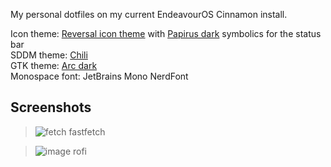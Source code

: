 My personal dotfiles on my current EndeavourOS Cinnamon install.

Icon theme: [Reversal icon theme](https://www.opendesktop.org/s/Gnome/p/1340791/) with [Papirus dark](https://www.opendesktop.org/p/1166289) symbolics for the status bar <br>
SDDM theme: [Chili](https://www.opendesktop.org/p/1240784) <br>
GTK theme: [Arc dark](https://github.com/jnsh/arc-theme) <br>
Monospace font: JetBrains Mono NerdFont

## Screenshots
> ![fetch](https://github.com/user-attachments/assets/6162bcbc-25bd-475d-a83c-68f03c70f2ce)
> fastfetch

> ![image](https://github.com/user-attachments/assets/e575aca8-4b5e-4b47-8c8f-35cce8731d9b)
> rofi
